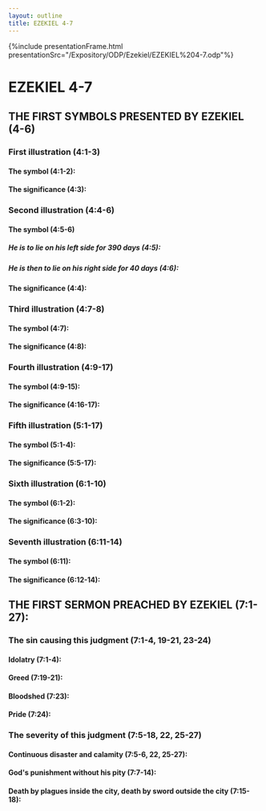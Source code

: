 ```yaml
---
layout: outline
title: EZEKIEL 4-7
---
```

{%include presentationFrame.html presentationSrc="/Expository/ODP/Ezekiel/EZEKIEL%204-7.odp"%}

# EZEKIEL 4-7 
## THE FIRST SYMBOLS PRESENTED BY EZEKIEL (4-6) 
###  First illustration (4:1-3) 
####  The symbol (4:1-2): 
####  The significance (4:3): 
###  Second illustration (4:4-6) 
####  The symbol (4:5-6) 
#####  He is to lie on his left side for 390 days (4:5): 
#####  He is then to lie on his right side for 40 days (4:6): 
####  The significance (4:4): 
###  Third illustration (4:7-8) 
####  The symbol (4:7): 
####  The significance (4:8): 
###  Fourth illustration (4:9-17) 
####  The symbol (4:9-15): 
####  The significance (4:16-17): 
###  Fifth illustration (5:1-17) 
####  The symbol (5:1-4): 
####  The significance (5:5-17): 
###  Sixth illustration (6:1-10) 
####  The symbol (6:1-2): 
####  The significance (6:3-10): 
###  Seventh illustration (6:11-14) 
####  The symbol (6:11): 
####  The significance (6:12-14): 
## THE FIRST SERMON PREACHED BY EZEKIEL (7:1-27): 
###  The sin causing this judgment (7:1-4, 19-21, 23-24) 
####  Idolatry (7:1-4): 
####  Greed (7:19-21): 
####  Bloodshed (7:23): 
####  Pride (7:24): 
###  The severity of this judgment (7:5-18, 22, 25-27) 
####  Continuous disaster and calamity (7:5-6, 22, 25-27): 
####  God\'s punishment without his pity (7:7-14): 
####  Death by plagues inside the city, death by sword outside the city (7:15-18): 
